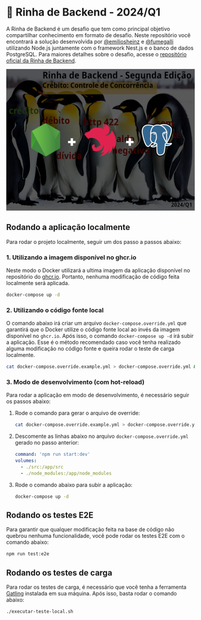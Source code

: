 # 🐔 Rinha de Backend - 2024/Q1

A Rinha de Backend é um desafio que tem como principal objetivo compartilhar conhecimento em formato de desafio. Neste repositório você encontrará a solução desenvolvida por [@emiliosheinz](https://github.com/emiliosheinz) e [@fumegalli](https://github.com/fumegalli) utilizando Node.js juntamente com o framework Nest.js e o banco de dados PostgreSQL. Para maiores detalhes sobre o desafio, acesse o [repositório oficial da Rinha de Backend](https://github.com/zanfranceschi/rinha-de-backend-2024-q1).

![Banner da Rinha de Backend](./docs/banner.png)

## Rodando a aplicação localmente

Para rodar o projeto localmente, seguir um dos passo a passos abaixo:

### 1. Utilizando a imagem disponível no ghcr.io

Neste modo o Docker utilizará a ultima imagem da aplicação disponível no repositório do [ghcr.io](https://github.com/emiliosheinz/rinha-de-backend-2024-q1/pkgs/container/rinha-de-backend-2024-q1). Portanto, nenhuma modificação de código feita localmente será aplicada.

```bash
docker-compose up -d
```

### 2. Utilizando o código fonte local

O comando abaixo irá criar um arquivo `docker-compose.override.yml` que garantirá que o Docker utilize o código fonte local ao invés da imagem disponível no `ghcr.io`. Após isso, o comando `docker-compose up -d` irá subir a aplicação. Esse é o método recomendado caso você tenha realizado alguma modificação no código fonte e queira rodar o teste de carga localmente.

```bash
cat docker-compose.override.example.yml > docker-compose.override.yml && docker-compose up -d
```

### 3. Modo de desenvolvimento (com hot-reload)

Para rodar a aplicação em modo de desenvolvimento, é necessário seguir os passos abaixo:

1. Rode o comando para gerar o arquivo de override:

   ```bash
   cat docker-compose.override.example.yml > docker-compose.override.yml
   ```

2. Descomente as linhas abaixo no arquivo `docker-compose.override.yml` gerado no passo anterior:

   ```yaml
   command: 'npm run start:dev'
   volumes:
     - ./src:/app/src
     - ./node_modules:/app/node_modules
   ```

3. Rode o comando abaixo para subir a aplicação:

   ```bash
   docker-compose up -d
   ```

## Rodando os testes E2E

Para garantir que qualquer modificação feita na base de código não quebrou nenhuma funcionalidade, você pode rodar os testes E2E com o comando abaixo:

```bash
npm run test:e2e
```

## Rodando os testes de carga

Para rodar os testes de carga, é necessário que você tenha a ferramenta [Gatling](https://gatling.io/) instalada em sua máquina. Após isso, basta rodar o comando abaixo:

```bash
./executar-teste-local.sh
```
